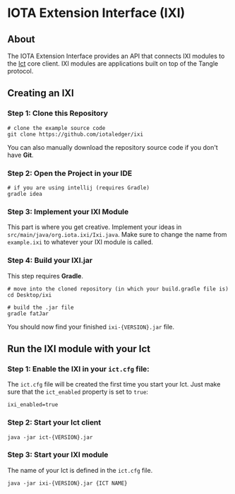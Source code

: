 # IOTA Extension Interface (IXI)

## About

The IOTA Extension Interface provides an API that connects IXI modules to the [Ict](https://github.com/iotaledger/ict) core client.
IXI modules are applications built on top of the Tangle protocol.

## Creating an IXI

### Step 1: Clone this Repository

```shell
# clone the example source code
git clone https://github.com/iotaledger/ixi
```

You can also manually download the repository source code if you don't have **Git**.

### Step 2: Open the Project in your IDE

```shell
# if you are using intellij (requires Gradle)
gradle idea
```

### Step 3: Implement your IXI Module

This part is where you get creative. Implement your ideas in `src/main/java/org.iota.ixi/Ixi.java`. Make sure to change
the name from `example.ixi` to whatever your IXI module is called.

### Step 4: Build your IXI.jar

This step requires **Gradle**.

```shell
# move into the cloned repository (in which your build.gradle file is)
cd Desktop/ixi

# build the .jar file
gradle fatJar
```

You should now find your finished `ixi-{VERSION}.jar` file.

## Run the IXI module with your Ict

### Step 1: Enable the IXI in your `ict.cfg` file:

The `ict.cfg` file will be created the first time you start your Ict.
Just make sure that the `ict_enabled` property is set to `true`:

```
ixi_enabled=true
```

### Step 2: Start your Ict client

```shell
java -jar ict-{VERSION}.jar
```

### Step 3: Start your IXI module

The name of your Ict is defined in the `ict.cfg` file.

```shell
java -jar ixi-{VERSION}.jar {ICT NAME}
```
